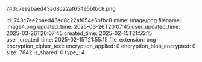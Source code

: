 743c7ee2baed43ad8c22af654e5bfbc8.png

id: 743c7ee2baed43ad8c22af654e5bfbc8
mime: image/png
filename: image4.png
updated_time: 2025-03-26T20:07:45
user_updated_time: 2025-03-26T20:07:45
created_time: 2025-02-15T21:55:15
user_created_time: 2025-02-15T21:55:15
file_extension: png
encryption_cipher_text: 
encryption_applied: 0
encryption_blob_encrypted: 0
size: 7842
is_shared: 0
type_: 4